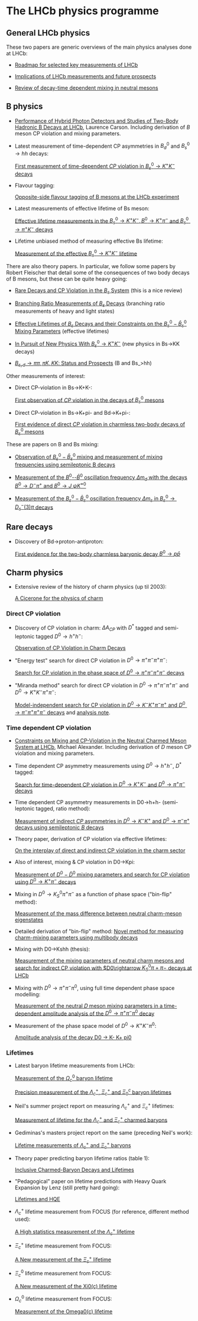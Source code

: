 # The LHCb physics programme

## General LHCb physics

These two papers are generic overviews of the main physics analyses done at LHCb:

- [Roadmap for selected key measurements of LHCb](http://inspirehep.net/record/840887)

- [Implications of LHCb measurements and future prospects](http://inspirehep.net/record/1127719)

- [Review of decay-time dependent mixing in neutral mesons](papers/LHCb-INT-2011-051.pdf)

## B physics

- [Performance of Hybrid Photon Detectors and Studies of Two-Body Hadronic B Decays at LHCb](https://cds.cern.ch/record/1232049/files/CERN-THESIS-2010-004.pdf), Laurence Carson. Including derivation of $B$ meson CP violation and mixing parameters. 

- Latest measurement of time-dependent CP asymmetries in $B_d^0$ and $B_s^0 \rightarrow hh$ decays:

  [First measurement of time-dependent $CP$ violation in $B^0_s \rightarrow K^+K^−$ decays](http://inspirehep.net/record/1246901)

- Flavour tagging:

  [Opposite-side flavour tagging of B mesons at the LHCb experiment](http://inspirehep.net/record/1090061)

- Latest measurements of effective lifetime of Bs meson:

  [Effective lifetime measurements in the $B_s^0 \rightarrow K^+K^− , B^0 \rightarrow K^+\pi^−$ and $B_s^0 \rightarrow \pi^+K^−$ decays](http://inspirehep.net/record/1303541)

- Lifetime unbiased method of measuring effective Bs lifetime:

  [Measurement of the effective $B_s^0 \rightarrow K^+ K^-$ lifetime](http://inspirehep.net/record/1123798)

There are also theory papers. In particular, we follow some papers by Robert Fleischer that detail some of the consequences of two body decays of B mesons, but these can be quite heavy going:

- [Rare Decays and CP Violation in the $B_s$ System](http://inspirehep.net/record/1225118) (this is a nice review)

- [Branching Ratio Measurements of $B_s$ Decays](http://inspirehep.net/record/1107732) (branching ratio measurements of heavy and light states)

- [Effective Lifetimes of $B_s$ Decays and their Constraints on the $B^0_s-\bar{B}^0_s$ Mixing Parameters](http://inspirehep.net/record/928287) (effective lifetimes)

- [In Pursuit of New Physics With $B^0_s \rightarrow K^+K^−$](http://inspirehep.net/record/875565) (new physics in Bs->KK decays)

- [$B_{s,d}\rightarrow \pi\pi,\pi K,KK$: Status and Prospects](http://inspirehep.net/record/750118) (B and Bs_>hh)


Other measurements of interest:

- Direct CP-violation in Bs->K+K-:

  [First observation of $CP$ violation in the decays of $B^0_s$ mesons](http://inspirehep.net/record/1229496)

- Direct CP-violation in Bs->K+pi- and Bd->K+pi-:

  [First evidence of direct $CP$ violation in charmless two-body decays of $B^0_s$ mesons](http://inspirehep.net/record/1090895)


These are papers on B and Bs mixing:

- [Observation of $B^0_s-\bar{B}^0_s$ mixing and measurement of mixing frequencies using semileptonic B decays](http://inspirehep.net/record/1246784)

- [Measurement of the $B^0$--$\bar B^0$ oscillation frequency $\Delta m_d$ with the decays $B^0 \to D^- \pi^+$ and $B^0 \to J\ \psi K^{*0}$](http://inspirehep.net/record/1193340)

- [Measurement of the $B^0_s - \bar{B}^0_s$ oscillation frequency $\Delta m_s$ in $B^0_s \to D_s^-(3) \pi$ decays](http://inspirehep.net/record/1082063)

## Rare decays

- Discovery of Bd->proton-antiproton:

  [First evidence for the two-body charmless baryonic decay $B^0 \to p \bar{p}$](http://inspirehep.net/record/1246367)

## Charm physics

- Extensive review of the history of charm physics (up til 2003):

  [A Cicerone for the physics of charm](https://inspirehep.net/record/627328)

### Direct CP violation

- Discovery of CP violation in charm: $\Delta A_{CP}$ with $D^*$ tagged and semi-leptonic tagged $D^0\rightarrow h^+h^-$:

  [Observation of CP Violation in Charm Decays](http://inspirehep.net/record/1726338)

- "Energy test" search for direct CP violation in $D^0 \rightarrow \pi^+\pi^-\pi^+\pi^-$:

  [Search for CP violation in the phase space of $D^0\rightarrow \pi^+\pi^−\pi^+\pi^−$ decays](https://cds.cern.ch/record/2209546)

- "Miranda method" search for direct CP violation in $D^0 \rightarrow \pi^+\pi^-\pi^+\pi^-$ and $D^0 \rightarrow K^+ K^-\pi^+\pi^-$:

  [Model-independent search for CP violation in $D^0\rightarrow K^−K^+\pi^−\pi^+$ and $D^0\rightarrow \pi^−\pi^+\pi^+\pi^−$ decays](https://cds.cern.ch/record/1577360?ln=en) and [analysis note](https://twiki.cern.ch/twiki/pub/LHCbPhysics/D2hhhhCPV/CPVFourPi_v5r3.pdf). 

### Time dependent CP violation

- [Constraints on Mixing and CP-Violation in the Neutral Charmed Meson System at LHCb](https://cds.cern.ch/record/1494111/files/Thesis-2012-Alexander.pdf), Michael Alexander. Including derivation of $D$ meson CP violation and mixing parameters.

- Time dependent CP asymmetry measurements using $D^0 \rightarrow h^+h^-$, $D^*$ tagged:

  [Search for time-dependent CP violation in $D^0\rightarrow K^+K^−$ and $D^0\rightarrow\pi^+\pi^−$ decays](http://cds.cern.ch/record/2674875?ln=en)

- Time dependent CP asymmetry measurements in D0->h+h- (semi-leptonic tagged, ratio method):

  [Measurement of indirect $CP$ asymmetries in $D^0\rightarrow K^-K^+$ and $D^0\rightarrow \pi^-\pi^+$ decays using semileptonic $B$ decays](http://arxiv.org/abs/1501.06777)

- Theory paper, derivation of CP violation via effective lifetimes:

  [On the interplay of direct and indirect CP violation in the charm sector](http://arxiv.org/abs/1111.6515)

- Also of interest, mixing & CP violation in D0->Kpi:

  [Measurement of $D^0-\bar{D}^0$ mixing parameters and search for CP violation using $D^0\rightarrow K^+\pi^-$ decays](http://arxiv.org/abs/1309.6534)

- Mixing in $D^0 \rightarrow K_S^0 \pi^+ \pi^-$ as a function of phase space ("bin-flip" method):

  [Measurement of the mass difference between neutral charm-meson eigenstates](https://inspirehep.net/record/1724179)

- Detailed derivation of "bin-flip" method:
  [Novel method for measuring charm-mixing parameters using multibody decays](https://inspirehep.net/literature/1702145)

- Mixing with D0->Kshh (thesis):

  [Measurement of the mixing parameters of neutral charm mesons and search for indirect CP violation with $D0\rightarrow $K^0_S\pi+\pi−$ decays at LHCb](http://cds.cern.ch/record/2200139/files/CERN-THESIS-2015-348.pdf)

- Mixing with $D^0 \rightarrow \pi^+\pi^-\pi^0$, using full time dependent phase space modelling:

  [Measurement of the neutral 𝐷 meson mixing parameters in a time-dependent amplitude analysis of the $D^0\rightarrow \pi^+\pi^−\pi^0$ decay](https://inspirehep.net/record/1441203)

- Measurement of the phase space model of $D^0 \rightarrow K^+K^-\pi^0$:

  [Amplitude analysis of the decay D0 -> K- K+ pi0](https://inspirehep.net/literature/749390)

### Lifetimes

- Latest baryon lifetime measurements from LHCb:

  [Measurement of the $\Omega^0_c$ baryon lifetime](https://inspirehep.net/record/1681144)

  [Precision measurement of the $\Lambda^+_c$, $\Xi^+_c$ and $\Xi_0^c$ baryon lifetimes](https://inspirehep.net/record/1740743)

- Neil's summer project report on measuring $\Lambda_c^+$ and $\Xi_c^+$ lifetimes:

  [Measurement of lifetime for the $\Lambda_c^+$ and $\Xi_c^+$ charmed baryons](http://ppewww.physics.gla.ac.uk/~malexander/teaching/reading-list/2016-NWarrack-CharmedHadronLifetime.pdf)

- Gediminas's masters project report on the same (preceding Neil's work):

  [Lifetime measurements of $\Lambda_c^+$ and $\Xi_c^+$ baryons](http://ppewww.physics.gla.ac.uk/~malexander/teaching/reading-list/2016-GSarpis_Final_Report_1106143s_BaryonLifetimeMeasurements.pdf)

- Theory paper predicting baryon lifetime ratios (table 1):

  [Inclusive Charmed-Baryon Decays and Lifetimes](http://arxiv.org/pdf/hep-ph/9704445v2.pdf)

- "Pedagogical" paper on lifetime predictions with Heavy Quark Expansion by Lenz (still pretty hard going):

  [Lifetimes and HQE](http://arxiv.org/pdf/1405.3601v1.pdf)

- $\Lambda_c^+$ lifetime measurement from FOCUS (for reference, different method used):

  [A High statistics measurement of the $\Lambda^+_c$ lifetime](http://inspirehep.net/record/582481)

- $\Xi_c^+$ lifetime measurement from FOCUS:

  [A New measurement of the $\Xi^+_c$ lifetime](http://inspirehep.net/record/563670)

- $\Xi_c^0$ lifetime measurement from FOCUS:

  [A New measurement of the Xi0(c) lifetime](http://inspirehep.net/record/589409)

- $\Omega_c^0$ lifetime measurement from FOCUS:

  [Measurement of the Omega0(c) lifetime](http://inspirehep.net/record/613856)